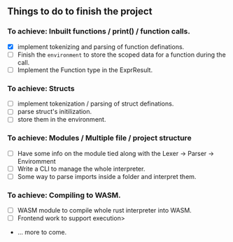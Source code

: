 ## Things to do to finish the project

### To achieve: Inbuilt functions / print() / function calls.

- [x] implement tokenizing and parsing of function definations.
- [ ] Finish the `environment` to store the scoped data for a function during the call.
- [ ] Implement the Function type in the ExprResult.

### To achieve: Structs

- [ ] implement tokenization / parsing of struct definations.
- [ ] parse struct's initilization.
- [ ] store them in the environment.

### To achieve: Modules / Multiple file / project structure

- [ ] Have some info on the module tied along with the Lexer -> Parser -> Enviromment
- [ ] Write a CLI to manage the whole interpreter.
- [ ] Some way to parse imports inside a folder and interpret them.

### To achieve: Compiling to WASM.

- [ ] WASM module to compile whole rust interpreter into WASM.
- [ ] Frontend work to support execution>
- ... more to come.
